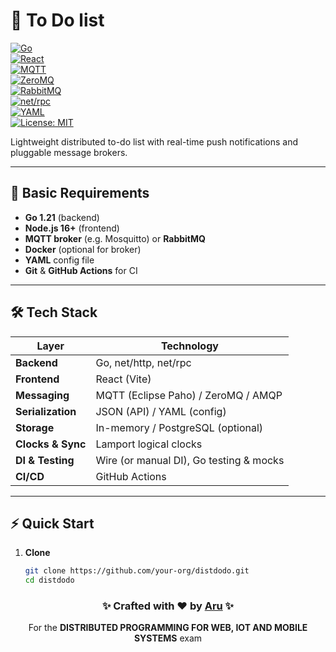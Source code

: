 # 🚀 To Do list

[![Go](https://img.shields.io/badge/Go-1.21-blue?logo=go)](https://golang.org/)  
[![React](https://img.shields.io/badge/React-18-blue?logo=react)](https://reactjs.org/)  
[![MQTT](https://img.shields.io/badge/MQTT-✓-orange?logo=mqtt)](https://mqtt.org/)  
[![ZeroMQ](https://img.shields.io/badge/ZeroMQ-✓-purple?logo=zeromq)](https://zeromq.org/)  
[![RabbitMQ](https://img.shields.io/badge/RabbitMQ-✓-red?logo=rabbitmq)](https://www.rabbitmq.com/)  
[![net/rpc](https://img.shields.io/badge/net--rpc-✓-green)](https://pkg.go.dev/net/rpc)  
[![YAML](https://img.shields.io/badge/YAML-✓-yellow?logo=yaml)](https://yaml.org/)  
[![License: MIT](https://img.shields.io/badge/License-MIT-green)](https://opensource.org/licenses/MIT)  

Lightweight distributed to-do list with real-time push notifications and pluggable message brokers.

---

## 🎯 Basic Requirements  
- **Go 1.21** (backend)  
- **Node.js 16+** (frontend)  
- **MQTT broker** (e.g. Mosquitto) or **RabbitMQ**  
- **Docker** (optional for broker)  
- **YAML** config file  
- **Git** & **GitHub Actions** for CI  

---

## 🛠️ Tech Stack  

| Layer               | Technology                               |
|---------------------|------------------------------------------|
| **Backend**         | Go, net/http, net/rpc                    |
| **Frontend**        | React (Vite)                             |
| **Messaging**       | MQTT (Eclipse Paho) / ZeroMQ / AMQP      |
| **Serialization**   | JSON (API) / YAML (config)              |
| **Storage**         | In-memory / PostgreSQL (optional)        |
| **Clocks & Sync**   | Lamport logical clocks                   |
| **DI & Testing**    | Wire (or manual DI), Go testing & mocks  |
| **CI/CD**           | GitHub Actions                           |

---

## ⚡ Quick Start  

1. **Clone**  
   ```bash
   git clone https://github.com/your-org/distdodo.git
   cd distdodo

<div align="center"> <h3>✨ Crafted with ❤️ by <a href="https://github.com/qoparu">Aru</a> ✨</h3> <p>For the <b>DISTRIBUTED PROGRAMMING FOR WEB, IOT AND MOBILE SYSTEMS</b> exam</p>
